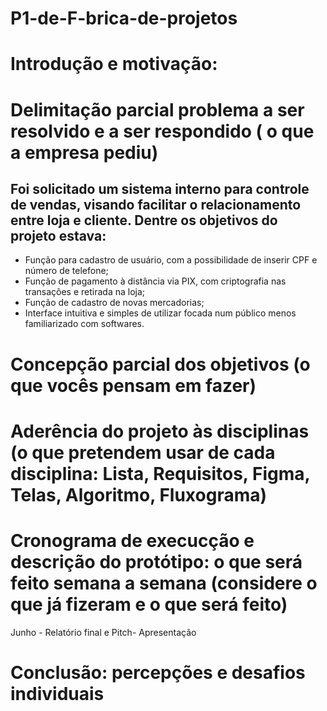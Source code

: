 # P1-de-F-brica-de-projetos
# Introdução e motivação: 

# Delimitação parcial problema a ser resolvido e a ser respondido ( o que a empresa pediu)

## Foi solicitado um sistema interno para controle de vendas, visando facilitar o relacionamento entre loja e cliente. Dentre os objetivos do projeto estava:
* Função para cadastro de usuário, com a possibilidade de inserir CPF e número de telefone;
* Função de pagamento à distância via PIX, com criptografia nas transações e retirada na loja;
* Função de cadastro de novas mercadorias;
* Interface intuitiva e simples de utilizar focada num público menos familiarizado com softwares. 
 

# Concepção parcial dos objetivos (o que vocês pensam em fazer)

# Aderência do projeto às disciplinas (o que pretendem usar de cada disciplina: Lista, Requisitos, Figma, Telas, Algoritmo, Fluxograma)

# Cronograma de execucção e descrição do protótipo: o que será feito semana a semana (considere o que já fizeram e o que será feito)
Junho - Relatório final e Pitch- Apresentação

# Conclusão: percepções e desafios individuais

